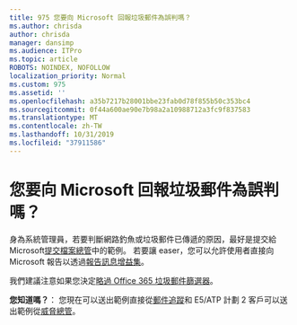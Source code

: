 ```yaml
---
title: 975 您要向 Microsoft 回報垃圾郵件為誤判嗎？
ms.author: chrisda
author: chrisda
manager: dansimp
ms.audience: ITPro
ms.topic: article
ROBOTS: NOINDEX, NOFOLLOW
localization_priority: Normal
ms.custom: 975
ms.assetid: ''
ms.openlocfilehash: a35b7217b28001bbe23fab0d78f855b50c353bc4
ms.sourcegitcommit: 0f44a600ae90e7b98a2a10988712a3fc9f837583
ms.translationtype: MT
ms.contentlocale: zh-TW
ms.lasthandoff: 10/31/2019
ms.locfileid: "37911586"
---
```

# <a name="would-you-like-to-report-a-spam-false-positive-to-microsoft"></a>您要向 Microsoft 回報垃圾郵件為誤判嗎？

身為系統管理員，若要判斷網路釣魚或垃圾郵件已傳遞的原因，最好是提交給 Microsoft[提交檔案總管](https://protection.office.com/reportsubmission)中的範例。 若要讓 easer，您可以允許使用者直接向 Microsoft 報告以透過[報告訊息增益集](https://appsource.microsoft.com/product/office/WA104381180?src=office&tab=Overview)。

我們建議注意如果您決定[略過 Office 365 垃圾郵件篩選器](https://docs.microsoft.com/exchange/troubleshoot/antispam/cautions-against-bypassing-spam-filters)。

**您知道嗎？**： 您現在可以送出範例直接從[郵件追蹤](https://protection.office.com/messagetrace)和 E5/ATP 計劃 2 客戶可以送出範例從[威脅總管](https://docs.microsoft.com/microsoft-365/security/office-365-security/threat-explorer)。
